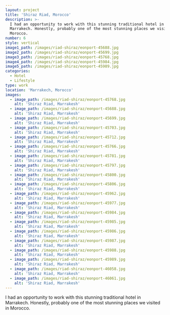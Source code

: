 ```yaml
---
layout: project
title: 'Shiraz Riad, Morocco'
description: >-
  I had an opportunity to work with this stunning traditional hotel in
  Marrakech. Honestly, probably one of the most stunning places we visited in
  Morocco.
number: 6
style: vertical
image1_path: /images/riad-shiraz/eonport-45688.jpg
image2_path: /images/riad-shiraz/eonport-45699.jpg
image3_path: /images/riad-shiraz/eonport-45768.jpg
image4_path: /images/riad-shiraz/eonport-45984.jpg
image5_path: /images/riad-shiraz/eonport-45989.jpg
categories:
  - Hotel
  - Lifestyle
type: work
location: 'Marrakech, Morocco'
images:
  - image_path: /images/riad-shiraz/eonport-45768.jpg
    alt: 'Shiraz Riad, Marrakesh'
  - image_path: /images/riad-shiraz/eonport-45688.jpg
    alt: 'Shiraz Riad, Marrakesh'
  - image_path: /images/riad-shiraz/eonport-45699.jpg
    alt: 'Shiraz Riad, Marrakesh'
  - image_path: /images/riad-shiraz/eonport-45703.jpg
    alt: 'Shiraz Riad, Marrakesh'
  - image_path: /images/riad-shiraz/eonport-45712.jpg
    alt: 'Shiraz Riad, Marrakesh'
  - image_path: /images/riad-shiraz/eonport-45766.jpg
    alt: 'Shiraz Riad, Marrakesh'
  - image_path: /images/riad-shiraz/eonport-45781.jpg
    alt: 'Shiraz Riad, Marrakesh'
  - image_path: /images/riad-shiraz/eonport-45797.jpg
    alt: 'Shiraz Riad, Marrakesh'
  - image_path: /images/riad-shiraz/eonport-45800.jpg
    alt: 'Shiraz Riad, Marrakesh'
  - image_path: /images/riad-shiraz/eonport-45806.jpg
    alt: 'Shiraz Riad, Marrakesh'
  - image_path: /images/riad-shiraz/eonport-45962.jpg
    alt: 'Shiraz Riad, Marrakesh'
  - image_path: /images/riad-shiraz/eonport-45977.jpg
    alt: 'Shiraz Riad, Marrakesh'
  - image_path: /images/riad-shiraz/eonport-45984.jpg
    alt: 'Shiraz Riad, Marrakesh'
  - image_path: /images/riad-shiraz/eonport-45985.jpg
    alt: 'Shiraz Riad, Marrakesh'
  - image_path: /images/riad-shiraz/eonport-45986.jpg
    alt: 'Shiraz Riad, Marrakesh'
  - image_path: /images/riad-shiraz/eonport-45987.jpg
    alt: 'Shiraz Riad, Marrakesh'
  - image_path: /images/riad-shiraz/eonport-45988.jpg
    alt: 'Shiraz Riad, Marrakesh'
  - image_path: /images/riad-shiraz/eonport-45989.jpg
    alt: 'Shiraz Riad, Marrakesh'
  - image_path: /images/riad-shiraz/eonport-46058.jpg
    alt: 'Shiraz Riad, Marrakesh'
  - image_path: /images/riad-shiraz/eonport-46061.jpg
    alt: 'Shiraz Riad, Marrakesh'
---
```


I had an opportunity to work with this stunning traditional hotel in Marrakech. Honestly, probably one of the most stunning places we visited in Morocco.